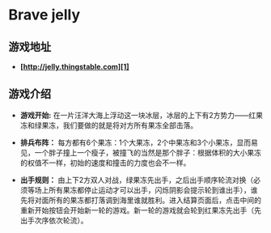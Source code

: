 # Brave jelly


## 游戏地址 ##
- **[http://jelly.thingstable.com][1]**



## 游戏介绍 ##

- **游戏开始:** 在一片汪洋大海上浮动这一块冰层，冰层的上下有2方势力——红果冻和绿果冻，我们要做的就是将对方所有果冻全部击落。
- **排兵布阵：** 每方都有6个果冻：1个大果冻，2个中果冻和3个小果冻，显而易见，一个胖子撞上一个瘦子，被撞飞的当然是那个胖子：根据体积的大小果冻的权值不一样，初始的速度和撞击的力度也会不一样。
- **出手规则：** 由上下2方双人对战，绿果冻先出手，之后出手顺序轮流对换（必须等场上所有果冻都停止运动才可以出手，闪烁阴影会提示轮到谁出手），谁先将对面所有的果冻都打落调到海里谁就胜利。进入结算页面后，点击中间的重新开始按钮会开始新一轮的游戏。新一轮的游戏就会轮到红果冻先出手（先出手次序依次轮流）。


  [1]: http://jelly.thingstable.com
